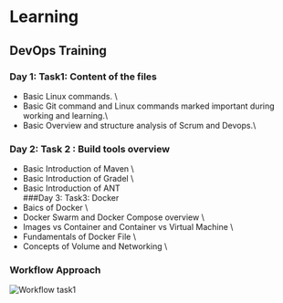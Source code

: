 # Learning
## DevOps Training
### Day 1: Task1: Content of the files
- Basic Linux commands. \
- Basic Git command and Linux commands marked important during working and learning.\
- Basic Overview and structure analysis of Scrum and Devops.\
### Day 2: Task 2 : Build tools overview
- Basic Introduction of Maven  \
- Basic Introduction of Gradel  \
- Basic Introduction of ANT  \
###Day 3: Task3: Docker
- Baics of Docker  \
- Docker Swarm and Docker Compose overview  \
- Images vs Container and Container vs Virtual Machine  \ 
- Fundamentals of Docker File  \
- Concepts of Volume and Networking \
### Workflow Approach 
![Workflow task1](https://user-images.githubusercontent.com/77292026/104974786-44be8f00-59f9-11eb-9916-3bdf1b00460b.png)
